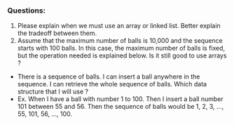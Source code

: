 ### Questions:
1. Please explain when we must use an array or linked list. Better explain the tradeoff between them. 
2. Assume that the maximum number of balls is 10,000 and the sequence starts with 100 balls. In this case, the maximum number of balls is fixed, but the operation needed is explained below. Is it still good to use arrays ?
- There is a sequence of balls. I can insert a ball anywhere in the sequence. I can retrieve the whole sequence of balls. Which data structure that I will use ? 
- Ex. When I have a ball with number 1 to 100. Then I insert a ball number 101 between 55 and 56. Then the sequence of balls would be 1, 2, 3, ..., 55, 101, 56, ..., 100. 

